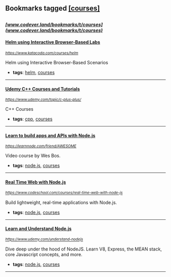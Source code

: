 ## Bookmarks tagged [[courses]](https://www.codever.land/search?q=[courses])

_<sup><sup>[www.codever.land/bookmarks/t/courses](www.codever.land/bookmarks/t/courses)</sup></sup>_
---
#### [Helm using Interactive Browser-Based Labs](https://www.katacoda.com/courses/helm)
_<sup>https://www.katacoda.com/courses/helm</sup>_

Helm using Interactive Browser-Based Scenarios
* **tags**: [helm](../tagged/helm.md), [courses](../tagged/courses.md)
---
#### [Udemy C++ Courses and Tutorials](https://www.udemy.com/topic/c-plus-plus/)
_<sup>https://www.udemy.com/topic/c-plus-plus/</sup>_

C++ Courses
* **tags**: [cpp](../tagged/cpp.md), [courses](../tagged/courses.md)
---
#### [Learn to build apps and APIs with Node.js](https://learnnode.com/friend/AWESOME)
_<sup>https://learnnode.com/friend/AWESOME</sup>_

Video course by Wes Bos.
* **tags**: [node.js](../tagged/node.js.md), [courses](../tagged/courses.md)
---
#### [Real Time Web with Node.js](https://www.codeschool.com/courses/real-time-web-with-node-js)
_<sup>https://www.codeschool.com/courses/real-time-web-with-node-js</sup>_

Build lightweight, real-time applications with Node.js.
* **tags**: [node.js](../tagged/node.js.md), [courses](../tagged/courses.md)
---
#### [Learn and Understand Node.js](https://www.udemy.com/understand-nodejs)
_<sup>https://www.udemy.com/understand-nodejs</sup>_

Dive deep under the hood of NodeJS. Learn V8, Express, the MEAN stack, core Javascript concepts, and more.
* **tags**: [node.js](../tagged/node.js.md), [courses](../tagged/courses.md)
---
